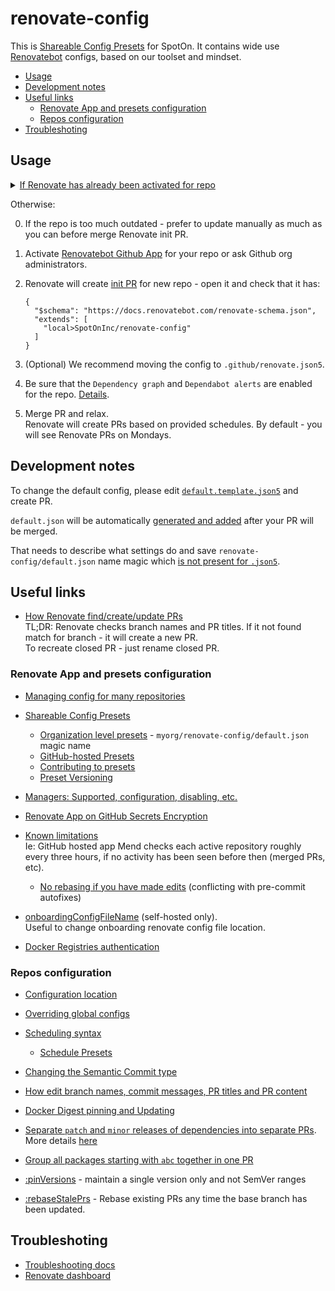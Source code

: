# renovate-config


This is [Shareable Config Presets](https://docs.renovatebot.com/config-presets/) for SpotOn. It contains wide use [Renovatebot](https://github.com/renovatebot/renovate) configs, based on our toolset and mindset.

* [Usage](#usage)
* [Development notes](#development-notes)
* [Useful links](#useful-links)
  * [Renovate App and presets configuration](#renovate-app-and-presets-configuration)
  * [Repos configuration](#repos-configuration)
* [Troubleshoting](#troubleshoting)


## Usage


<details><summary><u>If Renovate has already been activated for repo</u></summary>

1. Check for `renovate.json` in [possible locations](https://docs.renovatebot.com/getting-started/installing-onboarding/#configuration-location).
2. Change `renovate` config to:

    ```json5
    {
      "$schema": "https://docs.renovatebot.com/renovate-schema.json",
      "extends": [
        "local>SpotOnInc/renovate-config"
      ]
    }
    ```

Go to step 3. below.

</details>

Otherwise:

0. If the repo is too much outdated - prefer to update manually as much as you can before merge Renovate init PR.
1. Activate [Renovatebot Github App](https://github.com/marketplace/renovate) for your repo or ask Github org administrators.
2. Renovate will create [init PR](https://docs.renovatebot.com/getting-started/installing-onboarding/#repository-onboarding) for new repo - open it and check that it has:

    ```json5
    {
      "$schema": "https://docs.renovatebot.com/renovate-schema.json",
      "extends": [
        "local>SpotOnInc/renovate-config"
      ]
    }
    ```

3. (Optional) We recommend moving the config to `.github/renovate.json5`.
4. Be sure that the `Dependency graph` and `Dependabot alerts` are enabled for the repo. [Details](https://docs.renovatebot.com/configuration-options/#vulnerabilityalerts).

5. Merge PR and relax.  
   Renovate will create PRs based on provided schedules.  By default - you will see Renovate PRs on Mondays.

## Development notes

To change the default config, please edit [`default.template.json5`](default.template.json5) and create PR.

`default.json` will be automatically [generated and added](.github/workflows/generate-default.json.yaml) after your PR will be merged.

That needs to describe what settings do and save `renovate-config/default.json` name magic which [is not present for `.json5`](https://github.com/renovatebot/renovate/issues/15370#issuecomment-1113137651).


## Useful links

* [How Renovate find/create/update PRs](https://docs.renovatebot.com/key-concepts/pull-requests/)  
  TL;DR: Renovate checks branch names and PR titles. If it not found match for branch - it will create a new PR.  
  To recreate closed PR - just rename closed PR.

### Renovate App and presets configuration

* [Managing config for many repositories](https://docs.renovatebot.com/key-concepts/presets/#managing-config-for-many-repositories)
* [Shareable Config Presets](https://docs.renovatebot.com/config-presets/#shareable-config-presets)
    * [Organization level presets](https://docs.renovatebot.com/config-presets/#organization-level-presets) -  `myorg/renovate-config/default.json` magic name
    * [GitHub-hosted Presets](https://docs.renovatebot.com/config-presets/#github-hosted-presets)
    * [Contributing to presets](https://docs.renovatebot.com/config-presets/#contributing-to-presets)
    * [Preset Versioning](https://docs.renovatebot.com/config-presets/#github)

* [Managers: Supported, configuration, disabling, etc.](https://docs.renovatebot.com/modules/manager/)


* [Renovate App on GitHub Secrets Encryption](https://docs.renovatebot.com/getting-started/private-packages/#mend-renovate-hosted-app-encryption)

* [Known limitations](https://docs.renovatebot.com/known-limitations/)  
  Ie: GitHub hosted app Mend checks each active repository roughly every three hours, if no activity has been seen before then (merged PRs, etc).

  * [No rebasing if you have made edits](https://docs.renovatebot.com/updating-rebasing/#no-rebasing-if-you-have-made-edits) (conflicting with pre-commit autofixes)

* [onboardingConfigFileName](https://docs.renovatebot.com/self-hosted-configuration/#onboardingconfigfilename) (self-hosted only).  
  Useful to change onboarding renovate config file location.

* [Docker Registries authentication](https://docs.renovatebot.com/docker/#registry-authentication)


### Repos configuration

* [Configuration location](https://docs.renovatebot.com/getting-started/installing-onboarding/#configuration-location)

* [Overriding global configs](https://docs.renovatebot.com/key-concepts/automerge/#overriding-global-automerge)

* [Scheduling syntax](https://docs.renovatebot.com/key-concepts/scheduling/#scheduling-syntax)
    * [Schedule Presets](https://docs.renovatebot.com/presets-schedule/)

* [Changing the Semantic Commit type](https://docs.renovatebot.com/semantic-commits/#changing-the-semantic-commit-type)
* [How edit branch names, commit messages, PR titles and PR content](https://docs.renovatebot.com/configuration-templates/)

* [Docker Digest pinning and Updating](https://docs.renovatebot.com/docker/#digest-pinning)
* [Separate `patch` and `minor` releases of dependencies into separate PRs](https://docs.renovatebot.com/presets-default/#separatepatchreleases).  
  More details [here](https://docs.renovatebot.com/faq/#separate-patch-releases-from-minor-releases)
* [Group all packages starting with `abc` together in one PR](https://docs.renovatebot.com/faq/#group-all-packages-starting-with-abc-together-in-one-pr)
* [:pinVersions](https://docs.renovatebot.com/presets-default/#pinversions) - maintain a single version only and not SemVer ranges
* [:rebaseStalePrs](https://docs.renovatebot.com/presets-default/#rebasestaleprs) - Rebase existing PRs any time the base branch has been updated.


## Troubleshoting

* [Troubleshooting docs](https://docs.renovatebot.com/troubleshooting/)
* [Renovate dashboard](https://app.renovatebot.com/dashboard)
